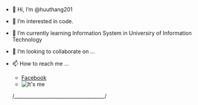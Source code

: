 - 👋 Hi, I’m @huuthang201
- 👀 I’m interested in code.
- 🌱 I’m currently learning Information System in Universiry of Information Technology
- 💞️ I’m looking to collaborate on ...
- 📫 How to reach me ...
  - [Facebook](https://www.facebook.com/ht3tiz)
  - ![It's me](https://www.facebook.com/photo?fbid=854978314836360&set=picfp.100009725988705)
  
  /*_____________________________________*/
<!---
huuthang201/huuthang201 is a ✨ special ✨ repository because its `README.md` (this file) appears on your GitHub profile.
You can click the Preview link to take a look at your changes.
--->
